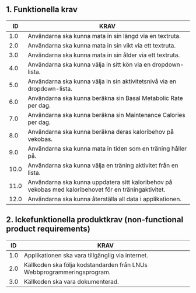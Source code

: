 ## 1. Funktionella krav 

| ID  |                  KRAV                             
| --- | ------------------------------------------------- |
| 1.0 | Användarna ska kunna mata in sin längd via en textruta. |
| 2.0 | Användarna ska kunna mata in sin vikt via ett textruta. |
| 3.0 | Användarna ska kunna mata in sin ålder via ett textruta. |
| 4.0 | Användarna ska kunna välja in sitt kön via en dropdown-lista. |
| 5.0 | Användarna ska kunna välja in sin aktivitetsnivå via en dropdown-lista. |
| 6.0 | Användarna ska kunna beräkna sin Basal Metabolic Rate per dag. |
| 7.0 | Användarna ska kunna beräkna sin Maintenance Calories per dag. |
| 8.0 | Användarna ska kunna beräkna deras kaloribehov på vekobas. |
| 9.0 | Användarna ska kunna mata in tiden som en träning håller på. |
| 10.0 | Användarna ska kunna välja en träning aktivitet från en lista. |
| 11.0 | Användarna ska kunna uppdatera sitt kaloribehov på vekobas med kaloribehovet för en träningaktivitet. |
| 12.0 | Användarna ska kunna återställa all data i applikationen. |

## 2. Ickefunktionella produktkrav (non-functional product requirements)
| ID  |                  KRAV                             | 
| --- | ------------------------------------------------- |
| 1.0 | Applikationen ska vara tillgänglig via internet. |
| 2.0 | Källkoden ska följa kodstandarden från LNUs Webbprogrammeringsprogram. |
| 3.0 | Källkoden ska vara dokumenterad. |
